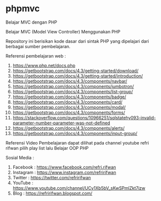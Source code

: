 # phpmvc
Belajar MVC dengan PHP

Belajar MVC (Model View Controller) Menggunakan PHP

Repository ini berisikan kode dasar dari sintak PHP yang dipelajari dari berbagai sumber pembelajaran.

Referensi pembelajaran web :
1. https://www.php.net/docs.php
2. https://getbootstrap.com/docs/4.3/getting-started/download/
3. https://getbootstrap.com/docs/4.3/getting-started/introduction/
4. https://getbootstrap.com/docs/4.3/components/navbar/
5. https://getbootstrap.com/docs/4.3/components/jumbotron/
6. https://getbootstrap.com/docs/4.3/components/list-group/
7. https://getbootstrap.com/docs/4.3/components/badge/
8. https://getbootstrap.com/docs/4.3/components/card/
9. https://getbootstrap.com/docs/4.3/components/modal/
10. https://getbootstrap.com/docs/4.3/components/forms/
11. https://stackoverflow.com/questions/10966251/sqlstatehy093-invalid-parameter-number-parameter-was-not-defined
12. https://getbootstrap.com/docs/4.3/components/alerts/
13. https://getbootstrap.com/docs/4.3/components/input-group/

Referensi Video Pembelajaran dapat dilihat pada channel youtube refri rifwan pilih play list lalu Belajar OOP PHP

Sosial Media :
1. Facebook : https://www.facebook.com/refri.rifwan
2. Instagram : https://www.instagram.com/refririfwan
3. Twitter : https://twitter.com/refririfwan
4. YouTube : https://www.youtube.com/channel/UCv1Xb5bV_sKwSPmlZkt7izw
5. Blog : https://refririfwan.blogspot.com/

